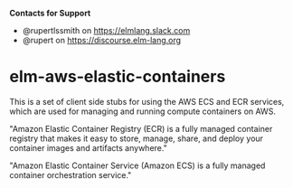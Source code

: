 **Contacts for Support**
- @rupertlssmith on https://elmlang.slack.com
- @rupert on https://discourse.elm-lang.org

# elm-aws-elastic-containers

This is a set of client side stubs for using the AWS ECS and ECR services, which are used for managing and running compute containers on AWS.

"Amazon Elastic Container Registry (ECR) is a fully managed container registry that makes it easy to store, manage, share, and deploy your container images and artifacts anywhere."

"Amazon Elastic Container Service (Amazon ECS) is a fully managed container orchestration service."

